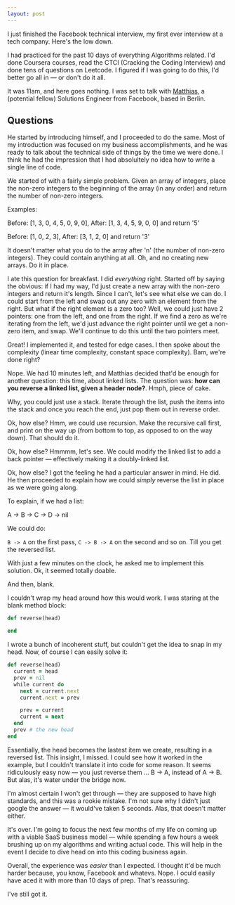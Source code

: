 ```yaml
---
layout: post
---
```


I just finished the Facebook technical interview, my first ever interview at a tech company. Here's the low down.

I had practiced for the past 10 days of everything Algorithms related. I'd done Coursera courses, read the CTCI (Cracking the Coding Interview) and done tens of questions on Leetcode. I figured if I was going to do this, I'd better go all in &mdash; or don't do it all.

It was 11am, and here goes nothing. I was set to talk with [Matthias](https://github.com/georgi), a (potential fellow) Solutions Engineer from Facebook, based in Berlin.

## Questions

He started by introducing himself, and I proceeded to do the same. Most of my introduction was focused on my business accomplishments, and he was ready to talk about the technical side of things by the time we were done. I think he had the impression that I had absolultely no idea how to write a single line of code. 

We started of with a fairly simple problem. Given an array of integers, place the non-zero integers to the beginning of the array (in any order) and return the number of non-zero integers.

Examples:

Before: [1, 3, 0, 4, 5, 0, 9, 0], After: [1, 3, 4, 5, 9, 0, 0] and return '5'

Before: [1, 0, 2, 3], After: [3, 1, 2, 0] and return '3'

It doesn't matter what you do to the array after 'n' (the number of non-zero integers). They could contain anything at all. Oh, and no creating new arrays. Do it in place.

I ate this question for breakfast. I did *everything* right. Started off by saying the obvious: if I had my way, I'd just create a new array with the non-zero integers and return it's length. Since I can't, let's see what else we can do. I could start from the left and swap out any zero with an element from the right. But what if the right element is a zero too? Well, we could just have 2 pointers: one from the left, and one from the right. If we find a zero as we're iterating from the left, we'd just advance the right pointer until we get a non-zero item, and swap. We'll continue to do this until the two pointers meet.

Great! I implemented it, and tested for edge cases. I then spoke about the complexity (linear time complexity, constant space complexity). Bam, we're done right?

Nope. We had 10 minutes left, and Matthias decided that'd be enough for another question: this time, about linked lists. The question was: **how can you reverse a linked list, given a header node?**. Hmph, piece of cake.

Why, you could just use a stack. Iterate through the list, push the items into the stack and once you reach the end, just pop them out in reverse order.

Ok, how else? Hmm, we could use recursion. Make the recursive call first, and print on the way up (from bottom to top, as opposed to on the way down). That should do it.

Ok, how else? Hmmmm, let's see. We could modify the linked list to add a back pointer &mdash; effectively making it a doubly-linked list.

Ok, how else? I got the feeling he had a particular answer in mind. He did. He then proceeded to explain how we could *simply* reverse the list in place as we were going along.

To explain, if we had a list:

A -> B -> C -> D -> nil

We could do:

`B -> A` on the first pass, `C -> B -> A` on the second and so on. Till you get the reversed list.

With just a few minutes on the clock, he asked me to implement this solution. Ok, it seemed totally doable.

And then, blank.

I couldn't wrap my head around how this would work. I was staring at the blank method block:

```ruby
def reverse(head)

end
```

I wrote a bunch of incoherent stuff, but couldn't get the idea to snap in my head. Now, of course I can easily solve it:

```ruby
def reverse(head)
  current = head
  prev = nil
  while current do
    next = current.next
    current.next = prev

    prev = current
    current = next 
  end
  prev # the new head
end
```

Essentially, the head becomes the lastest item we create, resulting in a reversed list. This insight, I missed. I could see how it worked in the example, but I couldn't translate it into code for some reason. It seems ridiculously easy now &mdash; you just reverse them &hellip; B -> A, instead of A -> B. But alas, it's water under the bridge now.

I'm almost certain I won't get through &mdash; they are supposed to have high standards, and this was a rookie mistake. I'm not sure why I didn't just google the answer &mdash; it would've taken 5 seconds. Alas, that doesn't matter either. 

It's over. I'm going to focus the next few months of my life on coming up with a viable SaaS business model &mdash; while spending a few hours a week brushing up on my algorithms and writing actual code. This will help in the event I decide to dive head on into this coding business again.

Overall, the experience was *easier* than I expected. I thought it'd be much harder because, you know, Facebook and whatevs. Nope. I oculd easily have aced it with more than 10 days of prep. That's reassuring.

I've still got it.
